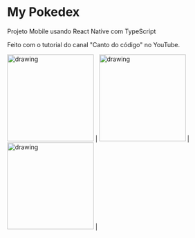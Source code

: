 # My Pokedex

Projeto Mobile usando React Native com TypeScript

Feito com o tutorial do canal "Canto do código" no YouTube.


<img src="https://user-images.githubusercontent.com/60307596/196554995-a4ec7d41-e397-4081-82de-c1ebe56832a2.jpg" alt="drawing" width="200"/> |
<img src="https://user-images.githubusercontent.com/60307596/196555366-af2c2aba-9fcf-47d9-9a62-27b7fa0c9a4b.jpg" alt="drawing" width="200"/> |
<img src="https://user-images.githubusercontent.com/60307596/196555268-8235edb0-a47e-46ea-b05a-d763db69b5c7.jpg" alt="drawing" width="200"/> |



